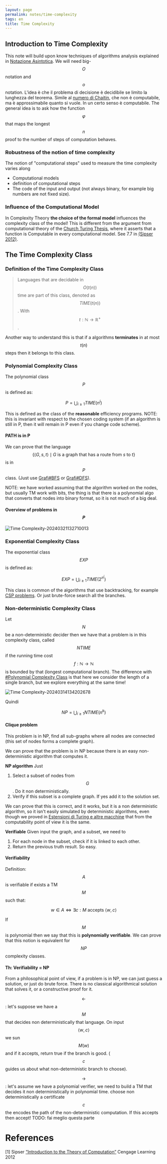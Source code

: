 ```yaml
---
layout: page
permalink: notes/time-complexity
tags: en
title: Time Complexity
---
```


## Introduction to Time Complexity
This note will build upon know techniques of algorithms analysis explained in [Notazione Asintotica](/notes/notazione-asintotica).
We will need big-$$O$$ notation and $$o$$ notation.
L'idea è che il problema di decisione è decidibile se limito la lunghezza del teorema.
Simile al [numero di Chaitin]([https://en.wikipedia.org/wiki/Chaitin](https://en.wikipedia.org/wiki/Chaitin)%27s_constant), che non è computabile, ma è approssimabile quanto si vuole. In un certo senso è computabile.
The general idea is to ask how the function $$\varphi$$ that maps the longest $$n$$ proof to the number of steps of computation behaves.
### Robustness of the notion of time complexity

The notion of "computational steps" used to measure the time complexity varies along
- Computational models
- definition of computational steps
- The code of the input and output (not always binary, for example big numbers are not fixed size).


### Influence of the Computational Model
In Complexity Theory **the choice of the formal model** influences the complexity class of the model!
This is different from the argument from computational theory of the [Church Turing Thesis](/notes/la-macchina-di-turing#tesi-di-church-turing), where it asserts that a function is Computable in every computational model. See 7.7 in [(Sipser 2012)](https://books.google.it/books/about/Introduction_to_the_Theory_of_Computatio.html?id=P3f6CAAAQBAJ).

## The Time Complexity Class
### Definition of the Time Complexity Class

> Languages that are decidable in $$O(t(n))$$ time are part of this class, denoted as $$TIME(t(n))$$.  With $$t : \mathbb{N} \to \mathbb{R}^{+}$$. 

Another way to understand this is that if a algorithms **terminates** in at most $$t(n)$$ steps then it belongs to this class.

### Polynomial Complexity Class

The polynomial class $$P$$ is defined as:

$$
P = \bigcup_{i \geq 1} TIME(n^{i})
$$

This is defined as the class of the **reasonable** efficiency programs.
NOTE: this is invariant with respect to the chosen coding system (if an algorithm is still in P, then it will remain in P even if you change code scheme).

#### PATH is in P
We can prove that the language
$$\left\{ \langle G, s, t \rangle \mid G \text{ is a graph that has a route from } s \text{ to } t \right\}$$
is in $$P$$ class. (Just use [Grafi#BFS](/notes/grafi#bfs) or [Grafi#DFS](/notes/grafi#dfs)).

NOTE: we have worked assuming that the algorithm worked on the nodes, but usually TM work with bits, the thing is that there is a polynomial algo that converts that nodes into binary format, so it is not much of a big deal.

#### Overview of problems in $$P$$ 
<img src="/images/notes/Time Complexity-20240321132710013.webp" alt="Time Complexity-20240321132710013">

### Exponential Complexity Class
The exponential class $$EXP$$ is defined as:

$$
EXP = \bigcup_{i\geq 1} TIME(2^{n^{i}})
$$

This class is common of the algorithms that use backtracking, for example [CSP problems](/notes/csp-problems). Or just brute-force search all the branches.

### Non-deterministic Complexity Class
Let $$N$$ be a non-deterministic decider then we have that a problem is in this complexity class, called $$NTIME$$ if the running time cost $$f: \mathbb{N} \to \mathbb{N}$$ is bounded by that (longest computational branch).
The difference with [#Polynomial Complexity Class](#polynomial-complexity-class) is that here we consider the length of a single branch, but we explore everything at the same time!

<img src="/images/notes/Time Complexity-20240314134202678.webp" alt="Time Complexity-20240314134202678">

Quindi


$$
NP = \bigcup_{i\geq 1} NTIME(n^{k})
$$

#### Clique problem

This problem is in NP, find all sub-graphs where all nodes are connected (this set of nodes forms a complete graph).

We can prove that the problem is in NP because there is an easy non-deterministic algorithm that computes it.

**NP algorithm**
Just
1. Select a subset of nodes from $$G$$. Do it non deterministically.
2. Verify if this subset is a complete graph. If yes add it to the solution set.

We can prove that this is correct, and it works, but it is a non deterministic algorithm, so it isn't easily simulated by deterministic algorithms, even though we proved in [Estensioni di Turing e altre macchine](/notes/estensioni-di-turing-e-altre-macchine) that from the computability point of view it is the same.

**Verifiable**
Given input the graph, and a subset, we need to
1. For each node in the subset, check if it is linked to each other.
2. Return the previous truth result.
So easy.

#### Verifiability
Definition:
$$A$$ is verifiable if exists a TM $$M$$ such that:

$$
w \in A \iff \exists c : M \text{ accepts } \langle w, c \rangle 
$$

If $$M$$ is polynomial then we say that this is **polynomially verifiable**. We can prove that this notion is equivalent for $$NP$$ complexity classes.

#### Th: Verifiability = NP
From a philosophical point of view, if a problem is in NP, we can just guess a solution, or just do brute force. There is no classical algorithmical solution that solves it, or a constructive proof for it.

$$\leftarrow$$: let's suppose we have a $$M$$ that decides non deterministically that language.
On input $$\langle w, c \rangle$$ we sun $$M(w)$$ and if it accepts, return true if the branch is good. ($$c$$ guides us about what non-deterministic branch to choose).

$$\to$$ : let's assume we have a polynomial verifier, we need to build a TM that decides it non deterministically in polynomial time.
choose non deterministically a certificate $$c$$ the encodes the path of the non-deterministic computation. If this accepts then accept!
TODO: fai meglio questa parte



# References

[1] Sipser [“Introduction to the Theory of Computation”](https://books.google.it/books/about/Introduction_to_the_Theory_of_Computatio.html?id=P3f6CAAAQBAJ) Cengage Learning 2012